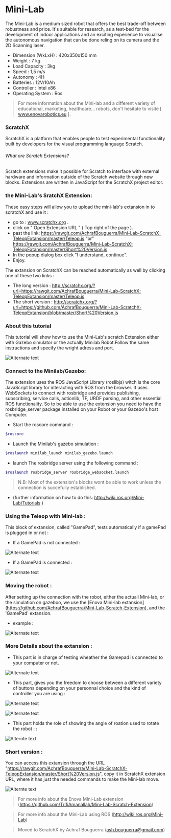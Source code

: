 # Mini-Lab

The Mini-Lab is a medium sized robot that offers the best trade-off between robustness and price.
It's suitable for research, as a test-bed for the development of indoor applications and an exciting experience to visualise the autonomous navigation that can be done reling on its camera and the 2D Scanning laser.  

  - Dimension (WxLxH) :  420x350x150 mm
  - Weight :  7 kg
  - Load Capacity :  3kg
  - Speed :  1,5 m/s
  - Autonomy : 4H
  - Batteries : 12V/10Ah
  - Controller :  Intel x86
  - Operating System : Ros
> For more information about the Mini-lab and a different variety of educational, marketing, healthcare... robots, don't hesitate to  visite [ www.enovarobotics.eu ]. 
### ScratchX
ScratchX is a platform that enables people to test experimental functionality built by developers for the visual programming language Scratch.
###### What are Scratch Extensions?
Scratch extensions make it possible for Scratch to interface with external hardware and information outside of the Scratch website through new blocks. Extensions are written in JavaScript for the ScratchX project editor.


### the Mini-Lab's SratchX Extension: 

These easy steps will allow you to upload the mini-lab's extansion in to scratchX and use it :
* go to : www.scratchx.org .
* click on " Open Extension URL "  ( Top right of the page ).
* past the link: https://rawgit.com/AchrafBouguerra/Mini-Lab-ScratchX-TeleopExtansion/master/Teleop.js "or" https://rawgit.com/AchrafBouguerra/Mini-Lab-ScratchX-TeleopExtansion/master/Short%20Version.js 
* In the popup dialog box click "I understand, continue".
* Enjoy.

The extansion on ScratchX can be reached automatically as well by clicking one of these two links :
* The long version : http://scratchx.org/?url=https://rawgit.com/AchrafBouguerra/Mini-Lab-ScratchX-TeleopExtansion/master/Teleop.js 
* The short version : http://scratchx.org/?url=https://github.com/AchrafBouguerra/Mini-Lab-ScratchX-TeleopExtansion/blob/master/Short%20Version.js

### About this tutorial
This tutorial will show how to use the Mini-Lab's scratch Extension either with Gazebo simulator or the actually Minilab Robot.Follow the same instructions and specify the wright adress and port.

![Alternate text](https://github.com/AchrafBouguerra/Mini-Lab-ScratchX-TeleopExtansion/blob/master/ScreenShots/Screenshot1.png)


### Connect to the Minilab/Gazebo:
The extension uses  the ROS JavaScript Library (roslibjs) witch is the core JavaScript library for interacting with ROS from the browser. It uses WebSockets to connect with rosbridge and provides publishing, subscribing, service calls, actionlib, TF, URDF parsing, and other essential ROS functionality.
So to be able to use the extension you need to have the rosbridge_server package installed on your Robot or your Gazebo's host Computer.
* Start the roscore command : 
 ```sh
 $roscore 
```
* Launch the Minilab's gazebo simulation :
```sh
$roslaunch minilab_launch minilab_gazebo.launch
```
* launch The rosbridge server using the following command :
```sh
$roslaunch rosbridge_server rosbridge_websocket.launch
```

>N.B: Most of the extension's blocks wont be able to work unless the connection is succefully established.
* (further information on how to do this: http://wiki.ros.org/Mini-Lab/Tutorials )

### Using the Teleop with Mini-lab :
This block of extansion, called "GamePad", tests automatically if a gamePad is plugged in or not :
* If a GamePad is not connected :

![Alternate text](https://github.com/AchrafBouguerra/Mini-Lab-ScratchX-TeleopExtansion/blob/master/ScreenShots/Screenshot00.png)

* If a GamePad is connected :

![Alternate text](https://github.com/AchrafBouguerra/Mini-Lab-ScratchX-TeleopExtansion/blob/master/ScreenShots/Screenshot0.png)

### Moving the robot :
After setting up the connection with the robot, either the actuall Mini-lab, or the simulation on gazeboo, we use the [Enova Mini-lab extansion]
(https://github.com/AchrafBouguerra/Mini-Lab-Scratch-Extension), and the 'GamePad' extansion.
* example :

![Alternate text](https://github.com/AchrafBouguerra/Mini-Lab-ScratchX-TeleopExtansion/blob/master/ScreenShots/Screenshot06.png)

### More Details about the extansion :
* This part is in charge of testing wheather the Gamepad is connected to ypur computer or not.

![Alternate text](https://github.com/AchrafBouguerra/Mini-Lab-ScratchX-TeleopExtansion/blob/master/ScreenShots/Screenshot02.png)
 * This part, gives you the freedom to choose between a different variety of buttons depending on your personnal choice and the kind of controller you are using :

 ![Alternate text](https://github.com/AchrafBouguerra/Mini-Lab-ScratchX-TeleopExtansion/blob/master/ScreenShots/Screenshot03.png)
 
 ![Alternate text](https://github.com/AchrafBouguerra/Mini-Lab-ScratchX-TeleopExtansion/blob/master/ScreenShots/Screenshot05.png)
 
 * This part holds the role of showing the angle of roation used to rotate the robot : :
 
![Alternte text](https://github.com/AchrafBouguerra/Mini-Lab-ScratchX-TeleopExtansion/blob/master/ScreenShots/Screenshot04.png)

### Short version :
 You can access this extansion through the URL "https://rawgit.com/AchrafBouguerra/Mini-Lab-ScratchX-TeleopExtansion/master/Short%20Version.js", copy it in ScratchX extension URL,
 where it has just the needed commands to make the Mini-lab move.
 
 ![Alternte text](https://github.com/AchrafBouguerra/Mini-Lab-ScratchX-TeleopExtansion/blob/master/ScreenShots/Screenshot%20from%202016-06-21%2012:49:04.png)
 
 
 
 
 > For more info about the Enova MIni-Lab extension (https://github.com/TrifiAmanallah/Mini-Lab-Scratch-Extension)
 
 > For more info about the Mini-Lab using ROS  (http://wiki.ros.org/Mini-Lab)
 
 > Moved to ScratchX by Achraf Bouguerra (ash.bouguerra@gmail.com)
 
 
 
 
 
 


 













